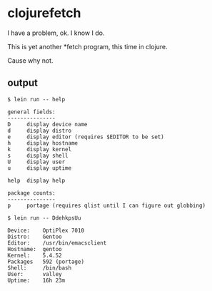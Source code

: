 # clojurefetch

I have a problem, ok. I know I do.

This is yet another *fetch program, this time in clojure.

Cause why not.

## output

`$ lein run -- help`

```
general fields:
---------------
D     display device name
d     display distro
e     display editor (requires $EDITOR to be set)
h     display hostname
k     display kernel
s     display shell
U     display user
u     display uptime

help  display help

package counts:
---------------
p     portage (requires qlist until I can figure out globbing)
```

`$ lein run -- DdehkpsUu`

```
Device:    OptiPlex 7010
Distro:    Gentoo
Editor:    /usr/bin/emacsclient
Hostname:  gentoo
Kernel:    5.4.52
Packages   592 (portage)
Shell:     /bin/bash
User:      valley
Uptime:    16h 23m
```
